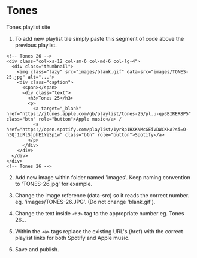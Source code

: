 # Tones

Tones playlist site

1. To add new playlist tile simply paste this segment of code above the previous playlist.

```
<!-- Tones 26 -->
<div class="col-xs-12 col-sm-6 col-md-6 col-lg-4">
  <div class="thumbnail">
    <img class="lazy" src="images/blank.gif" data-src="images/TONES-25.jpg" alt="...">
    <div class="caption">
      <span></span>
      <div class="text">
        <h3>Tones 25</h3>
        <p>
          <a target="_blank" href="https://itunes.apple.com/gb/playlist/tones-25/pl.u-qp3BIRER8P5" class="btn" role="button">Apple music</a> /
          <a href="https://open.spotify.com/playlist/1yrBp1HXKNMcGEiVDWCKHA?si=O-h3Qj1URlSjphE1YeSp1w" class="btn" role="button">Spotify</a>
        </p>
      </div>
    </div>
  </div>
</div>
<!-- Tones 26 -->
```

2. Add new image within folder named 'images'. Keep naming convention to 'TONES-26.jpg' for example.

3. Change the image reference (data-src) so it reads the correct number. eg. 'images/TONES-26.JPG'. (Do not change 'blank.gif').

4. Change the text inside `<h3>` tag to the appropriate number eg. Tones 26...

5. Within the `<a>` tags replace the existing URL's (href) with the correct playlist links for both Spotify and Apple music.

6. Save and publish.
